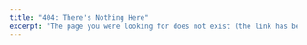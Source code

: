 ```yaml
---
title: "404: There's Nothing Here"
excerpt: "The page you were looking for does not exist (the link has been deleted or never existed in the first place)"
---
```

